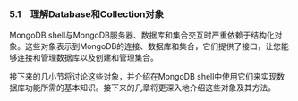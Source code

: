 ### 5.1　理解Database和Collection对象

MongoDB shell与MongoDB服务器、数据库和集合交互时严重依赖于结构化对象。这些对象表示到MongoDB的连接、数据库和集合，它们提供了接口，让您能够连接和管理数据库以及创建和管理集合。

接下来的几小节将讨论这些对象，并介绍在MongoDB shell中使用它们来实现数据库功能所需的基本知识。接下来的几章将更深入地介绍这些对象及其方法。

